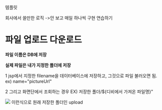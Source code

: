 템플릿

회사에서 쓸만한 로직 ->안 보고 매일 하나씩 구현 연습하기


<h1>파일 업로드 다운로드</h1>

**파일 이름은 DB에 저장**

**실제 파일은 내가 지정한 폴더에 저장**


1 jsp에서 지정한 filename을 데이터베이스에 저장하고, 그것으로 파일 불러오면 됨.  ex) name="pictureUrl"

2 그리고 화면단에서 조회하는 경우 EX) 저장한 폴더/${디비에서 가져온 파일명}"

<img src="upload/${product.pictureUrl}"> 이런식으로 원래 저장한 폴더인 upload
